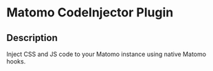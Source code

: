 # Matomo CodeInjector Plugin

## Description

Inject CSS and JS code to your Matomo instance using native Matomo hooks.


